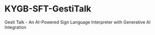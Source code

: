 # KYGB-SFT-GestiTalk
Gesti Talk - An AI-Powered Sign Language Interpreter with Generative AI Integration
